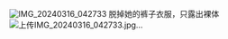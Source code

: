 ![IMG_20240316_042733](https://github.com/lqy200203/lqy200203/assets/163579515/924602f1-4dd0-4dca-95b5-d8865e769d12)
脱掉她的裤子衣服，只露出裸体
![上传IMG_20240316_042733.jpg…]()

